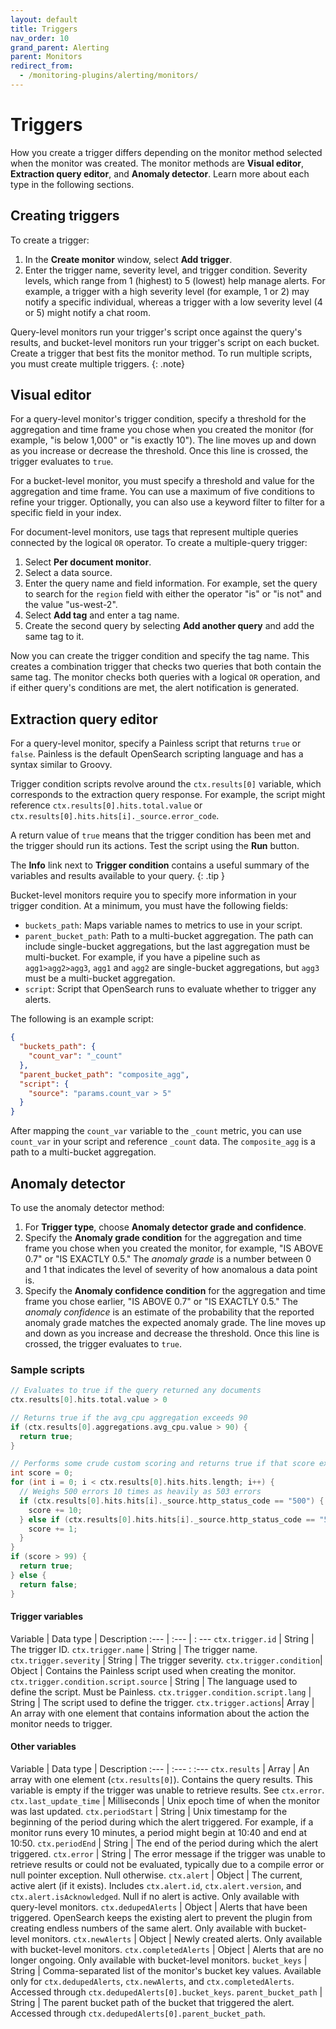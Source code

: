 ```yaml
---
layout: default
title: Triggers
nav_order: 10
grand_parent: Alerting
parent: Monitors
redirect_from:
  - /monitoring-plugins/alerting/monitors/
---
```


# Triggers

How you create a trigger differs depending on the monitor method selected when the monitor was created. The monitor methods are **Visual editor**, **Extraction query editor**, and **Anomaly detector**. Learn more about each type in the following sections.

## Creating triggers

To create a trigger:

1. In the **Create monitor** window, select **Add trigger**.
2. Enter the trigger name, severity level, and trigger condition. Severity levels, which range from 1 (highest) to 5 (lowest) help manage alerts. For example, a trigger with a high severity level (for example, 1 or 2) may notify a specific individual, whereas a trigger with a low severity level (4 or 5) might notify a chat room.

Query-level monitors run your trigger's script once against the query's results, and bucket-level monitors run your trigger's script on each bucket. Create a trigger that best fits the monitor method. To run multiple scripts, you must create multiple triggers.
{: .note}

## Visual editor

For a query-level monitor's trigger condition, specify a threshold for the aggregation and time frame you chose when you created the monitor (for example, "is below 1,000" or "is exactly 10"). The line moves up and down as you increase or decrease the threshold. Once this line is crossed, the trigger evaluates to `true`.

For a bucket-level monitor, you must specify a threshold and value for the aggregation and time frame. You can use a maximum of five conditions to refine your trigger. Optionally, you can also use a keyword filter to filter for a specific field in your index.

For document-level monitors, use tags that represent multiple queries connected by the logical `OR` operator. To create a multiple-query trigger:

1. Select **Per document monitor**.
2. Select a data source. 
3. Enter the query name and field information. For example, set the query to search for the `region` field with either the operator "is" or "is not" and the value "us-west-2".
4. Select **Add tag** and enter a tag name.
5. Create the second query by selecting **Add another query** and add the same tag to it.

Now you can create the trigger condition and specify the tag name. This creates a combination trigger that checks two queries that both contain the same tag. The monitor checks both queries with a logical `OR` operation, and if either query's conditions are met, the alert notification is generated.

## Extraction query editor

For a query-level monitor, specify a Painless script that returns `true` or `false`. Painless is the default OpenSearch scripting language and has a syntax similar to Groovy.

Trigger condition scripts revolve around the `ctx.results[0]` variable, which corresponds to the extraction query response. For example, the script might reference `ctx.results[0].hits.total.value` or `ctx.results[0].hits.hits[i]._source.error_code`.

A return value of `true` means that the trigger condition has been met and the trigger should run its actions. Test the script using the **Run** button.

The **Info** link next to **Trigger condition** contains a useful summary of the variables and results available to your query.
{: .tip }

Bucket-level monitors require you to specify more information in your trigger condition. At a minimum, you must have the following fields:

- `buckets_path`: Maps variable names to metrics to use in your script.
- `parent_bucket_path`: Path to a multi-bucket aggregation. The path can include single-bucket aggregations, but the last aggregation must be multi-bucket. For example, if you have a pipeline such as `agg1>agg2>agg3`, `agg1` and `agg2` are single-bucket aggregations, but `agg3` must be a multi-bucket aggregation.
- `script`: Script that OpenSearch runs to evaluate whether to trigger any alerts.

The following is an example script:

```json
{
  "buckets_path": {
    "count_var": "_count"
  },
  "parent_bucket_path": "composite_agg",
  "script": {
    "source": "params.count_var > 5"
  }
}
```

After mapping the `count_var` variable to the `_count` metric, you can use `count_var` in your script and reference `_count` data. The `composite_agg` is a path to a multi-bucket aggregation.

## Anomaly detector

To use the anomaly detector method:

1. For **Trigger type**, choose **Anomaly detector grade and confidence**. 
2. Specify the **Anomaly grade condition** for the aggregation and time frame you chose when you created the monitor, for example, "IS ABOVE 0.7" or "IS EXACTLY 0.5." The *anomaly grade* is a number between 0 and 1 that indicates the level of severity of how anomalous a data point is.
3. Specify the **Anomaly confidence condition** for the aggregation and time frame you chose earlier, "IS ABOVE 0.7" or "IS EXACTLY 0.5." The *anomaly confidence* is an estimate of the probability that the reported anomaly grade matches the expected anomaly grade. The line moves up and down as you increase and decrease the threshold. Once this line is crossed, the trigger evaluates to `true`.

### Sample scripts


```groovy
// Evaluates to true if the query returned any documents
ctx.results[0].hits.total.value > 0
```

```groovy
// Returns true if the avg_cpu aggregation exceeds 90
if (ctx.results[0].aggregations.avg_cpu.value > 90) {
  return true;
}
```

```groovy
// Performs some crude custom scoring and returns true if that score exceeds a certain value
int score = 0;
for (int i = 0; i < ctx.results[0].hits.hits.length; i++) {
  // Weighs 500 errors 10 times as heavily as 503 errors
  if (ctx.results[0].hits.hits[i]._source.http_status_code == "500") {
    score += 10;
  } else if (ctx.results[0].hits.hits[i]._source.http_status_code == "503") {
    score += 1;
  }
}
if (score > 99) {
  return true;
} else {
  return false;
}
```

#### Trigger variables

Variable | Data type | Description
:--- | :--- | : ---
`ctx.trigger.id` | String | The trigger ID.
`ctx.trigger.name` | String | The trigger name.
`ctx.trigger.severity` | String | The trigger severity.
`ctx.trigger.condition`| Object | Contains the Painless script used when creating the monitor.
`ctx.trigger.condition.script.source` | String | The language used to define the script. Must be Painless.
`ctx.trigger.condition.script.lang` | String | The script used to define the trigger.
`ctx.trigger.actions`| Array | An array with one element that contains information about the action the monitor needs to trigger.

#### Other variables

Variable | Data type | Description
:--- | :--- : :---
`ctx.results` | Array | An array with one element (`ctx.results[0]`). Contains the query results. This variable is empty if the trigger was unable to retrieve results. See `ctx.error`.
`ctx.last_update_time` | Milliseconds | Unix epoch time of when the monitor was last updated.
`ctx.periodStart` | String | Unix timestamp for the beginning of the period during which the alert triggered. For example, if a monitor runs every 10 minutes, a period might begin at 10:40 and end at 10:50.
`ctx.periodEnd` | String | The end of the period during which the alert triggered.
`ctx.error` | String | The error message if the trigger was unable to retrieve results or could not be evaluated, typically due to a compile error or null pointer exception. Null otherwise.
`ctx.alert` | Object | The current, active alert (if it exists). Includes `ctx.alert.id`, `ctx.alert.version`, and `ctx.alert.isAcknowledged`. Null if no alert is active. Only available with query-level monitors.
`ctx.dedupedAlerts` | Object | Alerts that have been triggered. OpenSearch keeps the existing alert to prevent the plugin from creating endless numbers of the same alert. Only available with bucket-level monitors.
`ctx.newAlerts` | Object | Newly created alerts. Only available with bucket-level monitors.
`ctx.completedAlerts` | Object | Alerts that are no longer ongoing. Only available with bucket-level monitors.
`bucket_keys` | String | Comma-separated list of the monitor's bucket key values. Available only for `ctx.dedupedAlerts`, `ctx.newAlerts`, and `ctx.completedAlerts`. Accessed through `ctx.dedupedAlerts[0].bucket_keys`.
`parent_bucket_path` | String | The parent bucket path of the bucket that triggered the alert. Accessed through `ctx.dedupedAlerts[0].parent_bucket_path`.
